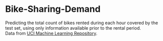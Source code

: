 # Bike-Sharing-Demand
Predicting the total count of bikes rented during each hour covered by the test set, using only information available prior to the rental period.  
Data from [UCI Machine Learning Repository](https://archive.ics.uci.edu/ml/datasets/Bike+Sharing+Dataset).
